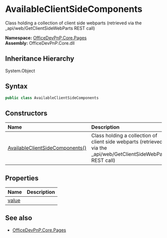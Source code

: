 # AvailableClientSideComponents
Class holding a collection of client side webparts (retrieved via the _api/web/GetClientSideWebParts REST call)  

**Namespace:** [OfficeDevPnP.Core.Pages](OfficeDevPnP.Core.Pages.md)  
**Assembly:** OfficeDevPnP.Core.dll  
## Inheritance Hierarchy
System.Object  

## Syntax
```C#
public class AvailableClientSideComponents
```
## Constructors
|**Name**|**Description**|
|:-----|:-----|
| [AvailableClientSideComponents()](OfficeDevPnP.Core.Pages.AvailableClientSideComponents.ctor1.md) | <summary> Class holding a collection of client side webparts (retrieved via the _api/web/GetClientSideWebParts REST call) </summary>
## Properties
|**Name**|**Description**|
|:-----|:-----|
| [value](OfficeDevPnP.Core.Pages.AvailableClientSideComponents.value.md) | 
## See also
- [OfficeDevPnP.Core.Pages](OfficeDevPnP.Core.Pages.md)
